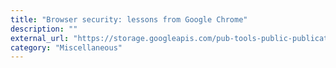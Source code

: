 ```yaml
---
title: "Browser security: lessons from Google Chrome"
description: ""
external_url: "https://storage.googleapis.com/pub-tools-public-publication-data/pdf/35779.pdf"
category: "Miscellaneous"
---
```

